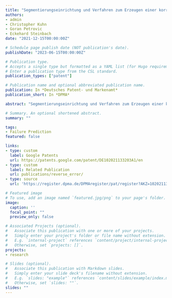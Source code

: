 ```yaml
---
title: "Segmentierungseinrichtung und Verfahren zum Erzeugen einer korrigierten Bildsegmentierung und Verfahren zum Herstellen einer Segmentierungseinrichtung"
authors:
- admin
- Christopher Kuhn
- Goran Petrovic
- Eckehard Steinbach
date: "2021-12-15T00:00:00Z"

# Schedule page publish date (NOT publication's date).
publishDate: "2023-06-15T00:00:00Z"

# Publication type.
# Accepts a single type but formatted as a YAML list (for Hugo requirements).
# Enter a publication type from the CSL standard.
publication_types: ["patent"]

# Publication name and optional abbreviated publication name.
publication: In *Deutsches Patent- und Markenamt*
publication_short: In *DPMA*

abstract: "Segmentierungseinrichtung und Verfahren zum Erzeugen einer korrigierten Bildsegmentierung und Verfahren zum Herstellen einer Segmentierungseinrichtung"

# Summary. An optional shortened abstract.
summary: ""

tags:
- Failure Prediction
featured: false

links:
- type: custom
  label: Google Patents
  url: https://patents.google.com/patent/DE102021133203A1/en
- type: custom
  label: Related Publication
  url: publications/reverse_error/
- type: source
  url: 'https://register.dpma.de/DPMAregister/pat/register?AKZ=1020211332036'

# Featured image
# To use, add an image named `featured.jpg/png` to your page's folder.
image:
  caption: ''
  focal_point: ""
  preview_only: false

# Associated Projects (optional).
#   Associate this publication with one or more of your projects.
#   Simply enter your project's folder or file name without extension.
#   E.g. `internal-project` references `content/project/internal-project/index.md`.
#   Otherwise, set `projects: []`.
projects:
- research

# Slides (optional).
#   Associate this publication with Markdown slides.
#   Simply enter your slide deck's filename without extension.
#   E.g. `slides: "example"` references `content/slides/example/index.md`.
#   Otherwise, set `slides: ""`.
slides: ""
---
```

